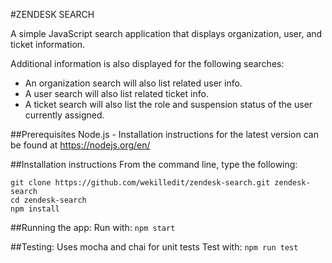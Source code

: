 #ZENDESK SEARCH

A simple JavaScript search application that displays organization, user, and ticket information.

Additional information is also displayed for the following searches:
* An organization search will also list related user info.
* A user search will also list related ticket info.
* A ticket search will also list the role and suspension status of the user currently assigned.

##Prerequisites
Node.js - Installation instructions for the latest version can be found at https://nodejs.org/en/

##Installation instructions
From the command line, type the following:
```
git clone https://github.com/wekilledit/zendesk-search.git zendesk-search
cd zendesk-search
npm install
```

##Running the app:
Run with:
  `npm start`

##Testing:
Uses mocha and chai for unit tests
Test with:
  `npm run test`
